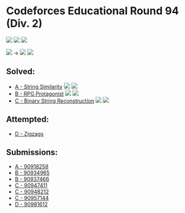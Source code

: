 # Codeforces Educational Round 94 (Div. 2)

![](https://img.shields.io/badge/Participation-5-blueviolet)
![](https://img.shields.io/badge/Rank-1766-blue)
![](https://img.shields.io/badge/Penalty-195-red)

![](https://img.shields.io/badge/Pupil-1345-lightgreen) →
![](https://img.shields.io/badge/Specialist-1766-cyan)
![](https://img.shields.io/badge/-%2B164-green)

## Solved:
* [A - String Similarity](https://codeforces.com/contest/1400/problem/A)
![](https://img.shields.io/badge/Time-00%3A10-yellowgreen)
![](https://img.shields.io/badge/Penalty-10-red)
* [B - RPG Protagonist](https://codeforces.com/contest/1400/problem/B)
![](https://img.shields.io/badge/Time-00%3A39-yellowgreen)
![](https://img.shields.io/badge/Penalty-49-red)
* [C - Binary String Reconstruction](https://codeforces.com/contest/1400/problem/C)
![](https://img.shields.io/badge/Time-01%3A14-yellowgreen)
![](https://img.shields.io/badge/Penalty-84-red)

## Attempted:
* [D - Zigzags](https://codeforces.com/contest/1400/problem/D)

## Submissions:
* [A - 90918258](https://codeforces.com/contest/1400/submission/90918258)
* [B - 90934965](https://codeforces.com/contest/1400/submission/90934965)
* [B - 90937466](https://codeforces.com/contest/1400/submission/90937466)
* [C - 90947411](https://codeforces.com/contest/1400/submission/90947411)
* [C - 90948212](https://codeforces.com/contest/1400/submission/90948212)
* [C - 90957144](https://codeforces.com/contest/1400/submission/90957144)
* [D - 90981612](https://codeforces.com/contest/1400/submission/90981612)
